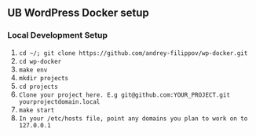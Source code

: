 ## UB WordPress Docker setup

### Local Development Setup

1. `cd ~/; git clone https://github.com/andrey-filippov/wp-docker.git`
1. `cd wp-docker`
1. `make env`
1. `mkdir projects`
1. `cd projects`
1. `Clone your project here. E.g git@github.com:YOUR_PROJECT.git yourprojectdomain.local`
1. `make start`
1. `In your /etc/hosts file, point any domains you plan to work on to 127.0.0.1`

